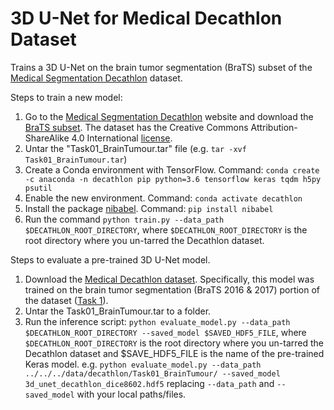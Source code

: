 # 3D U-Net for Medical Decathlon Dataset

Trains a 3D U-Net on the brain tumor segmentation (BraTS) subset of the [Medical Segmentation Decathlon](http://medicaldecathlon.com/) dataset.

Steps to train a new model:

1. Go to the [Medical Segmentation Decathlon](http://medicaldecathlon.com) website and download the [BraTS subset](https://drive.google.com/file/d/1A2IU8Sgea1h3fYLpYtFb2v7NYdMjvEhU/view?usp=sharing). The dataset has the Creative Commons Attribution-ShareAlike 4.0 International [license](https://creativecommons.org/licenses/by-sa/4.0/).
2. Untar the "Task01_BrainTumour.tar" file (e.g. `tar -xvf Task01_BrainTumour.tar`)
3. Create a Conda environment with TensorFlow. Command: `conda create -c anaconda -n decathlon pip python=3.6 tensorflow keras tqdm h5py psutil`
4. Enable the new environment. Command: `conda activate decathlon`
5. Install the package [nibabel](http://nipy.org/nibabel/). Command: `pip install nibabel`
6. Run the command `python train.py --data_path $DECATHLON_ROOT_DIRECTORY`, where `$DECATHLON_ROOT_DIRECTORY` is the root directory where you un-tarred the Decathlon dataset.


Steps to evaluate a pre-trained 3D U-Net model.

1. Download the [Medical Decathlon dataset](http://medicaldecathlon.com/). Specifically, this model was trained on the brain tumor segmentation (BraTS 2016 & 2017) portion of the dataset ([Task 1](https://drive.google.com/open?id=1A2IU8Sgea1h3fYLpYtFb2v7NYdMjvEhU)).
2. Untar the Task01_BrainTumour.tar to a folder.
3. Run the inference script:
`python evaluate_model.py --data_path $DECATHLON_ROOT_DIRECTORY --saved_model $SAVED_HDF5_FILE`, where `$DECATHLON_ROOT_DIRECTORY` is the root directory where you un-tarred the Decathlon dataset and $SAVE_HDF5_FILE is the name of the pre-trained Keras model.
e.g. 
`python evaluate_model.py --data_path ../../../data/decathlon/Task01_BrainTumour/ --saved_model 3d_unet_decathlon_dice8602.hdf5`
replacing `--data_path` and `--saved_model` with your local paths/files.

 
 
